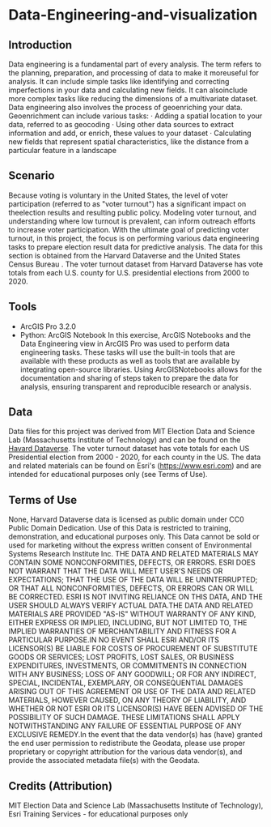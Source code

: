 # Data-Engineering-and-visualization

## Introduction
Data engineering is a fundamental part of every analysis. The term refers to the planning, preparation, and processing of data to make it moreuseful for analysis. It can include simple tasks like identifying and correcting imperfections in your data and calculating new fields. It can alsoinclude more complex tasks like reducing the dimensions of a multivariate dataset.
Data engineering also involves the process of geoenriching your data. Geoenrichment can include various tasks:
· Adding a spatial location to your data, referred to as geocoding
· Using other data sources to extract information and add, or enrich, these values to your dataset
· Calculating new fields that represent spatial characteristics, like the distance from a particular feature in a landscape

## Scenario
Because voting is voluntary in the United States, the level of voter participation (referred to as "voter turnout") has a significant impact on theelection results and resulting public policy.
Modeling voter turnout, and understanding where low turnout is prevalent, can inform outreach efforts to increase voter participation. With the ultimate goal of predicting voter turnout, in this project, the focus is on performing various data engineering tasks to prepare election result data for predictive analysis.
The data for this section is obtained from the Harvard Dataverse and the United States Census Bureau
. The voter turnout dataset from Harvard Dataverse has vote totals from each U.S. county for U.S. presidential elections from 2000 to 2020.

## Tools
- ArcGIS Pro 3.2.0
- Python: ArcGIS Notebook
In this exercise, ArcGIS Notebooks and the Data Engineering view in ArcGIS Pro was used to perform data engineering tasks. These tasks will use the built-in tools that are available with these products as well as tools that are available by integrating open-source libraries. Using ArcGISNotebooks allows for the documentation and sharing of steps taken to prepare the data for analysis, ensuring transparent and reproducible research or analysis.

## Data 
Data files for this project was derived from MIT Election Data and Science Lab (Massachusetts Institute of Technology) and can be found on the [Havard Dataverse](https://dataverse.harvard.edu/dataset.xhtml?persistentId=doi:10.7910/DVN/VOQCHQ). The voter turnout dataset has vote totals for each US Presidential election from 2000 - 2020, for each county in the US. The data and related materials can be found on Esri's (https://www.esri.com) and are intended for educational purposes only (see Terms of Use).

## Terms of Use
None, Harvard Dataverse data is licensed as public domain under CC0 Public Domain Dedication.
Use of this Data is restricted to training, demonstration, and educational purposes only. This Data cannot be sold or used for marketing without the express written consent of Environmental Systems Research Institute Inc. THE DATA AND RELATED MATERIALS MAY CONTAIN SOME NONCONFORMITIES, DEFECTS, OR ERRORS. ESRI DOES NOT WARRANT THAT THE DATA WILL MEET USER'S NEEDS OR EXPECTATIONS; THAT THE USE OF THE DATA WILL BE UNINTERRUPTED; OR THAT ALL NONCONFORMITIES, DEFECTS, OR ERRORS CAN OR WILL BE CORRECTED. ESRI IS NOT INVITING RELIANCE ON THIS DATA, AND THE USER SHOULD ALWAYS VERIFY ACTUAL DATA.THE DATA AND RELATED MATERIALS ARE PROVIDED "AS-IS" WITHOUT WARRANTY OF ANY KIND, EITHER EXPRESS OR IMPLIED, INCLUDING, BUT NOT LIMITED TO, THE IMPLIED WARRANTIES OF MERCHANTABILITY AND FITNESS FOR A PARTICULAR PURPOSE.IN NO EVENT SHALL ESRI AND/OR ITS LICENSOR(S) BE LIABLE FOR COSTS OF PROCUREMENT OF SUBSTITUTE GOODS OR SERVICES; LOST PROFITS, LOST SALES, OR BUSINESS EXPENDITURES, INVESTMENTS, OR COMMITMENTS IN CONNECTION WITH ANY BUSINESS; LOSS OF ANY GOODWILL; OR FOR ANY INDIRECT, SPECIAL, INCIDENTAL, EXEMPLARY, OR CONSEQUENTIAL DAMAGES ARISING OUT OF THIS AGREEMENT OR USE OF THE DATA AND RELATED MATERIALS, HOWEVER CAUSED, ON ANY THEORY OF LIABILITY, AND WHETHER OR NOT ESRI OR ITS LICENSOR(S) HAVE BEEN ADVISED OF THE POSSIBILITY OF SUCH DAMAGE. THESE LIMITATIONS SHALL APPLY NOTWITHSTANDING ANY FAILURE OF ESSENTIAL PURPOSE OF ANY EXCLUSIVE REMEDY.In the event that the data vendor(s) has (have) granted the end user permission to redistribute the Geodata, please use proper proprietary or copyright attribution for the various data vendor(s), and provide the associated metadata file(s) with the Geodata.

## Credits (Attribution)
MIT Election Data and Science Lab (Massachusetts Institute of Technology), Esri Training Services - for educational purposes only

